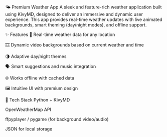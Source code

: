 
🌤️ Premium Weather App
A sleek and feature-rich weather application built using KivyMD, designed to deliver an immersive and dynamic user experience. This app provides real-time weather updates with live animated backgrounds, smart theming (day/night modes), and offline support.

✨ Features
📍 Real-time weather data for any location

🎞️ Dynamic video backgrounds based on current weather and time

🌗 Adaptive day/night themes

🗣️ Smart suggestions and music integration

🌐 Works offline with cached data

🖼️ Intuitive UI with premium design

🔧 Tech Stack
  Python + KivyMD

  OpenWeatherMap API

  ffpyplayer / pygame (for background video/audio)

  JSON for local storage















  
